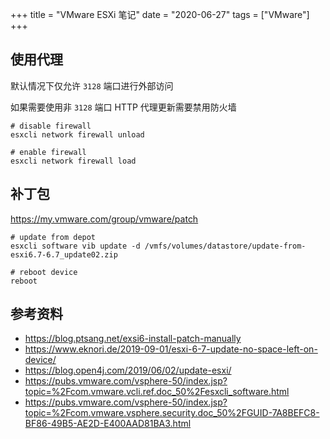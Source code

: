 +++
title = "VMware ESXi 笔记"
date = "2020-06-27"
tags = ["VMware"]
+++

## 使用代理

默认情况下仅允许 `3128` 端口进行外部访问

如果需要使用非 `3128` 端口 HTTP 代理更新需要禁用防火墙

```
# disable firewall
esxcli network firewall unload

# enable firewall
esxcli network firewall load
```

## 补丁包

<https://my.vmware.com/group/vmware/patch>

```
# update from depot
esxcli software vib update -d /vmfs/volumes/datastore/update-from-esxi6.7-6.7_update02.zip

# reboot device
reboot
```

## 参考资料

- <https://blog.ptsang.net/exsi6-install-patch-manually>
- <https://www.eknori.de/2019-09-01/esxi-6-7-update-no-space-left-on-device/>
- <https://blog.open4j.com/2019/06/02/update-esxi/>
- <https://pubs.vmware.com/vsphere-50/index.jsp?topic=%2Fcom.vmware.vcli.ref.doc_50%2Fesxcli_software.html>
- <https://pubs.vmware.com/vsphere-50/index.jsp?topic=%2Fcom.vmware.vsphere.security.doc_50%2FGUID-7A8BEFC8-BF86-49B5-AE2D-E400AAD81BA3.html>
